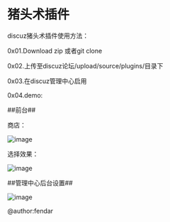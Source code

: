 # 猪头术插件

discuz猪头术插件使用方法：

0x01.Download zip 或者git clone

0x02.上传至discuz论坛/upload/source/plugins/目录下

0x03.在discuz管理中心启用

0x04.demo:

##前台##

商店：

![image](https://github.com/zephyruslove/pig/blob/master/demo/pig.png)

选择效果：

![image](https://github.com/zephyruslove/pig/blob/master/demo/pig2.png)

##管理中心后台设置##

![image](https://github.com/zephyruslove/pig/blob/master/demo/pig3.png)

@author:fendar
